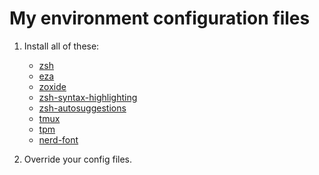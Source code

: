 # My environment configuration files

1. Install all of these:
    - [zsh](https://github.com/ohmyzsh/ohmyzsh/wiki/Installing-ZSH)
    - [eza](https://github.com/eza-community/eza/blob/main/INSTALL.md)
    - [zoxide](https://github.com/ajeetdsouza/zoxide?tab=readme-ov-file#installation)
    - [zsh-syntax-highlighting](https://github.com/zsh-users/zsh-syntax-highlighting/blob/master/INSTALL.md)
    - [zsh-autosuggestions](https://github.com/zsh-users/zsh-autosuggestions/blob/master/INSTALL.md)
    - [tmux](https://github.com/tmux/tmux/wiki/Installing)
    - [tpm](https://github.com/tmux-plugins/tpm)
    - [nerd-font](https://www.nerdfonts.com/font-downloads)

2. Override your config files.
